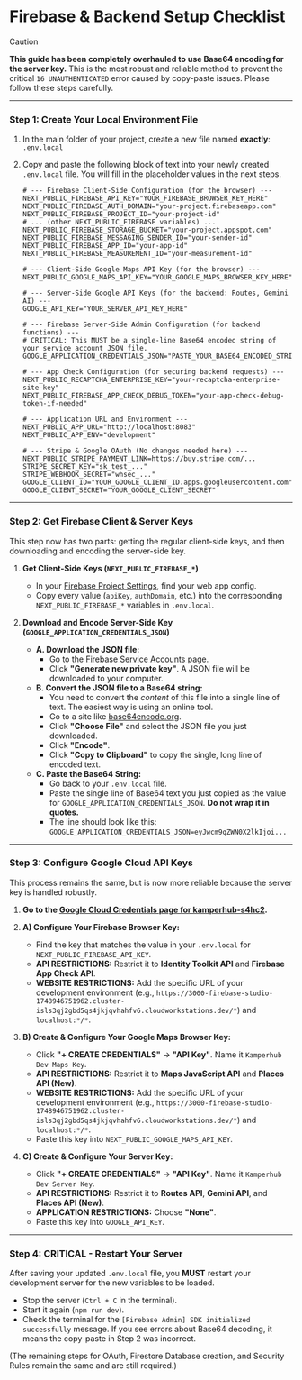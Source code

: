 
# Firebase & Backend Setup Checklist

> [!CAUTION]
> **This guide has been completely overhauled to use Base64 encoding for the server key.** This is the most robust and reliable method to prevent the critical `16 UNAUTHENTICATED` error caused by copy-paste issues. Please follow these steps carefully.

---

### Step 1: Create Your Local Environment File

1.  In the main folder of your project, create a new file named **exactly**:
    `.env.local`

2.  Copy and paste the following block of text into your newly created `.env.local` file. You will fill in the placeholder values in the next steps.

    ```env
    # --- Firebase Client-Side Configuration (for the browser) ---
    NEXT_PUBLIC_FIREBASE_API_KEY="YOUR_FIREBASE_BROWSER_KEY_HERE"
    NEXT_PUBLIC_FIREBASE_AUTH_DOMAIN="your-project.firebaseapp.com"
    NEXT_PUBLIC_FIREBASE_PROJECT_ID="your-project-id"
    # ... (other NEXT_PUBLIC_FIREBASE variables) ...
    NEXT_PUBLIC_FIREBASE_STORAGE_BUCKET="your-project.appspot.com"
    NEXT_PUBLIC_FIREBASE_MESSAGING_SENDER_ID="your-sender-id"
    NEXT_PUBLIC_FIREBASE_APP_ID="your-app-id"
    NEXT_PUBLIC_FIREBASE_MEASUREMENT_ID="your-measurement-id"
    
    # --- Client-Side Google Maps API Key (for the browser) ---
    NEXT_PUBLIC_GOOGLE_MAPS_API_KEY="YOUR_GOOGLE_MAPS_BROWSER_KEY_HERE"

    # --- Server-Side Google API Keys (for the backend: Routes, Gemini AI) ---
    GOOGLE_API_KEY="YOUR_SERVER_API_KEY_HERE"
    
    # --- Firebase Server-Side Admin Configuration (for backend functions) ---
    # CRITICAL: This MUST be a single-line Base64 encoded string of your service account JSON file.
    GOOGLE_APPLICATION_CREDENTIALS_JSON="PASTE_YOUR_BASE64_ENCODED_STRING_HERE"

    # --- App Check Configuration (for securing backend requests) ---
    NEXT_PUBLIC_RECAPTCHA_ENTERPRISE_KEY="your-recaptcha-enterprise-site-key"
    NEXT_PUBLIC_FIREBASE_APP_CHECK_DEBUG_TOKEN="your-app-check-debug-token-if-needed"

    # --- Application URL and Environment ---
    NEXT_PUBLIC_APP_URL="http://localhost:8083"
    NEXT_PUBLIC_APP_ENV="development"

    # --- Stripe & Google OAuth (No changes needed here) ---
    NEXT_PUBLIC_STRIPE_PAYMENT_LINK=https://buy.stripe.com/...
    STRIPE_SECRET_KEY="sk_test_..."
    STRIPE_WEBHOOK_SECRET="whsec_..."
    GOOGLE_CLIENT_ID="YOUR_GOOGLE_CLIENT_ID.apps.googleusercontent.com"
    GOOGLE_CLIENT_SECRET="YOUR_GOOGLE_CLIENT_SECRET"
    ```

---

### Step 2: Get Firebase Client & Server Keys

This step now has two parts: getting the regular client-side keys, and then downloading and encoding the server-side key.

1.  **Get Client-Side Keys (`NEXT_PUBLIC_FIREBASE_*`)**
    *   In your [Firebase Project Settings](https://console.firebase.google.com/u/0/project/kamperhub-s4hc2/settings/general), find your web app config.
    *   Copy every value (`apiKey`, `authDomain`, etc.) into the corresponding `NEXT_PUBLIC_FIREBASE_*` variables in `.env.local`.

2.  **Download and Encode Server-Side Key (`GOOGLE_APPLICATION_CREDENTIALS_JSON`)**
    *   **A. Download the JSON file:**
        *   Go to the [Firebase Service Accounts page](https://console.firebase.google.com/u/0/project/kamperhub-s4hc2/settings/serviceaccounts/adminsdk).
        *   Click **"Generate new private key"**. A JSON file will be downloaded to your computer.
    *   **B. Convert the JSON file to a Base64 string:**
        *   You need to convert the *content* of this file into a single line of text. The easiest way is using an online tool.
        *   Go to a site like [base64encode.org](https://www.base64encode.org/).
        *   Click **"Choose File"** and select the JSON file you just downloaded.
        *   Click **"Encode"**.
        *   Click **"Copy to Clipboard"** to copy the single, long line of encoded text.
    *   **C. Paste the Base64 String:**
        *   Go back to your `.env.local` file.
        *   Paste the single line of Base64 text you just copied as the value for `GOOGLE_APPLICATION_CREDENTIALS_JSON`. **Do not wrap it in quotes.**
        *   The line should look like this: `GOOGLE_APPLICATION_CREDENTIALS_JSON=eyJwcm9qZWN0X2lkIjoi...`

---

### Step 3: Configure Google Cloud API Keys

This process remains the same, but is now more reliable because the server key is handled robustly.

1.  **Go to the [Google Cloud Credentials page for kamperhub-s4hc2](https://console.cloud.google.com/apis/credentials?project=kamperhub-s4hc2).**

2.  **A) Configure Your Firebase Browser Key:**
    *   Find the key that matches the value in your `.env.local` for `NEXT_PUBLIC_FIREBASE_API_KEY`.
    *   **API RESTRICTIONS:** Restrict it to **Identity Toolkit API** and **Firebase App Check API**.
    *   **WEBSITE RESTRICTIONS:** Add the specific URL of your development environment (e.g., `https://3000-firebase-studio-1748946751962.cluster-isls3qj2gbd5qs4jkjqvhahfv6.cloudworkstations.dev/*`) and `localhost:*/*`.

3.  **B) Create & Configure Your Google Maps Browser Key:**
    *   Click **"+ CREATE CREDENTIALS"** -> **"API Key"**. Name it `Kamperhub Dev Maps Key`.
    *   **API RESTRICTIONS:** Restrict it to **Maps JavaScript API** and **Places API (New)**.
    *   **WEBSITE RESTRICTIONS:** Add the specific URL of your development environment (e.g., `https://3000-firebase-studio-1748946751962.cluster-isls3qj2gbd5qs4jkjqvhahfv6.cloudworkstations.dev/*`) and `localhost:*/*`.
    *   Paste this key into `NEXT_PUBLIC_GOOGLE_MAPS_API_KEY`.

4.  **C) Create & Configure Your Server Key:**
    *   Click **"+ CREATE CREDENTIALS"** -> **"API Key"**. Name it `Kamperhub Dev Server Key`.
    *   **API RESTRICTIONS:** Restrict it to **Routes API**, **Gemini API**, and **Places API (New)**.
    *   **APPLICATION RESTRICTIONS:** Choose **"None"**.
    *   Paste this key into `GOOGLE_API_KEY`.

---

### Step 4: CRITICAL - Restart Your Server

After saving your updated `.env.local` file, you **MUST** restart your development server for the new variables to be loaded.

*   Stop the server (`Ctrl + C` in the terminal).
*   Start it again (`npm run dev`).
*   Check the terminal for the `[Firebase Admin] SDK initialized successfully` message. If you see errors about Base64 decoding, it means the copy-paste in Step 2 was incorrect.

(The remaining steps for OAuth, Firestore Database creation, and Security Rules remain the same and are still required.)
